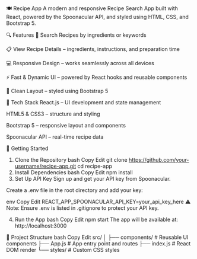 🍽️ Recipe App
A modern and responsive Recipe Search App built with React, powered by the Spoonacular API, and styled using HTML, CSS, and Bootstrap 5.

🔍 Features
🔎 Search Recipes by ingredients or keywords

📋 View Recipe Details – ingredients, instructions, and preparation time

💻 Responsive Design – works seamlessly across all devices

⚡ Fast & Dynamic UI – powered by React hooks and reusable components

🧾 Clean Layout – styled using Bootstrap 5

🧰 Tech Stack
React.js – UI development and state management

HTML5 & CSS3 – structure and styling

Bootstrap 5 – responsive layout and components

Spoonacular API – real-time recipe data

🚀 Getting Started
1. Clone the Repository
bash
Copy
Edit
git clone https://github.com/your-username/recipe-app.git
cd recipe-app
2. Install Dependencies
bash
Copy
Edit
npm install
3. Set Up API Key
Sign up and get your API key from Spoonacular.

Create a .env file in the root directory and add your key:

env
Copy
Edit
REACT_APP_SPOONACULAR_API_KEY=your_api_key_here
⚠️ Note: Ensure .env is listed in .gitignore to protect your API key.

4. Run the App
bash
Copy
Edit
npm start
The app will be available at: http://localhost:3000

📁 Project Structure
bash
Copy
Edit
src/
│
├── components/        # Reusable UI components
├── App.js             # App entry point and routes
├── index.js           # React DOM render
└── styles/            # Custom CSS styles
